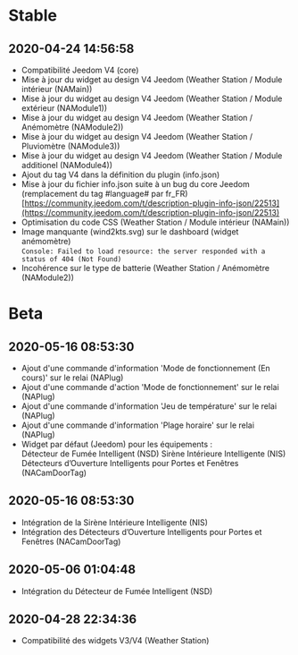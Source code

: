 Stable
=========================

2020-04-24 14:56:58
-------------------

* Compatibilité Jeedom V4 (core)
* Mise à jour du widget au design V4 Jeedom (Weather Station / Module intérieur (NAMain))
* Mise à jour du widget au design V4 Jeedom (Weather Station / Module extérieur (NAModule1))
* Mise à jour du widget au design V4 Jeedom (Weather Station / Anémomètre (NAModule2))
* Mise à jour du widget au design V4 Jeedom (Weather Station / Pluviomètre (NAModule3))
* Mise à jour du widget au design V4 Jeedom (Weather Station / Module additionel (NAModule4))
* Ajout du tag V4 dans la définition du plugin (info.json)
* Mise à jour du fichier info.json suite à un bug du core Jeedom (remplacement du tag #language# par fr_FR)  
[https://community.jeedom.com/t/description-plugin-info-json/22513](https://community.jeedom.com/t/description-plugin-info-json/22513)
* Optimisation du code CSS (Weather Station / Module intérieur (NAMain))
* Image manquante (wind2kts.svg) sur le dashboard (widget anémomètre)  
`Console: Failed to load resource: the server responded with a status of 404 (Not Found)`
* Incohérence sur le type de batterie (Weather Station / Anémomètre (NAModule2))

Beta
=========================

2020-05-16 08:53:30
-------------------

* Ajout d'une commande d'information 'Mode de fonctionnement (En cours)' sur le relai (NAPlug)
* Ajout d'une commande d'action 'Mode de fonctionnement' sur le relai (NAPlug)
* Ajout d'une commande d'information 'Jeu de température' sur le relai (NAPlug)
* Ajout d'une commande d'information 'Plage horaire' sur le relai (NAPlug)
* Widget par défaut (Jeedom) pour les équipements :  
  Détecteur de Fumée Intelligent (NSD)
  Sirène Intérieure Intelligente (NIS)
  Détecteurs d’Ouverture Intelligents pour Portes et Fenêtres (NACamDoorTag)

2020-05-16 08:53:30
-------------------

* Intégration de la Sirène Intérieure Intelligente (NIS)
* Intégration des Détecteurs d’Ouverture Intelligents pour Portes et Fenêtres (NACamDoorTag)

2020-05-06 01:04:48
-------------------

* Intégration du Détecteur de Fumée Intelligent (NSD)

2020-04-28 22:34:36
-------------------
* Compatibilité des widgets V3/V4 (Weather Station) 
